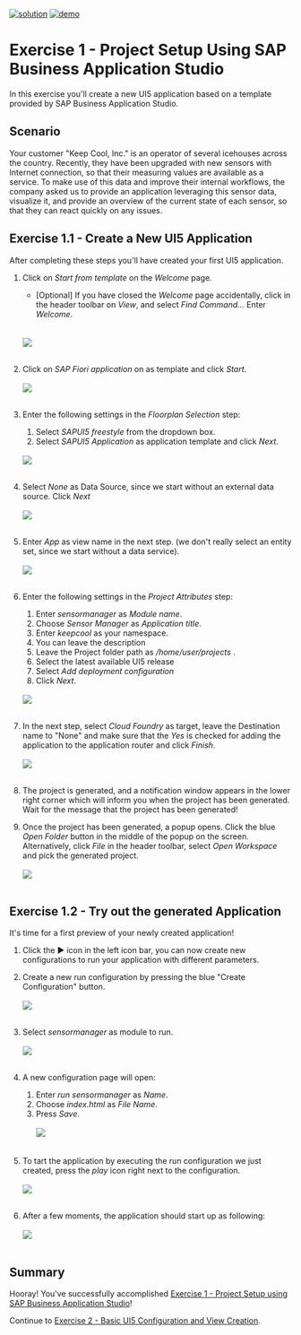 [![solution](https://flat.badgen.net/badge/solution/available/green?icon=github)](../../../../tree/code/ex1)
[![demo](https://flat.badgen.net/badge/demo/deployed/blue?icon=chrome)](https://SAP-samples.github.io/teched2022-AD163/ex1/sensormanager/webapp/)

# Exercise 1 - Project Setup Using SAP Business Application Studio

In this exercise you'll create a new UI5 application based on a template provided by SAP Business Application Studio.

## Scenario

Your customer "Keep Cool, Inc." is an operator of several icehouses across the country. Recently, they have been upgraded with new sensors with Internet connection, so that their measuring values are available as a service. To make use of this data and improve their internal workflows, the company asked us to provide an application leveraging this sensor data, visualize it, and provide an overview of the current state of each sensor, so that they can react quickly on any issues.

## Exercise 1.1 - Create a New UI5 Application

After completing these steps you'll have created your first UI5 application.

1. Click on *Start from template* on the *Welcome* page.
    * [Optional] If you have closed the *Welcome* page accidentally, click in the header toolbar on *View*, and select *Find Command...*  Enter *Welcome*.</ul>
<br><br>![](images/01_01_0010.png)<br><br>

2. Click on *SAP Fiori application* on as template and click *Start*.
<br><br>![](images/01_01_0012.png)<br><br>

3. Enter the following settings in the *Floorplan Selection* step:
    1. Select *SAPUI5 freestyle* from the dropdown box.
    2. Select *SAPUI5 Application* as application template and click *Next*.</ol>
<br>![](images/01_01_0013.png)<br><br><ol>

4. Select *None* as Data Source, since we start without an external data source. Click *Next*
<br><br>![](images/01_01_0014.png)<br><br>

5. Enter *App* as view name in the next step. (we don't really select an entity set, since we start without a data service).
<br><br>![](images/01_01_0015.png)<br><br>

6. Enter the following settings in the *Project Attributes* step:
    1. Enter *sensormanager* as *Module name*.
    2. Choose *Sensor Manager* as *Application title*.
    3. Enter *keepcool* as your namespace.
    4. You can leave the description
    5. Leave the Project folder path as */home/user/projects* .
    6. Select the latest available UI5 release
    7. Select *Add deployment configuration*
    8. Click *Next*. </ol>
<br>![](images/01_01_0016.png)<br><br><ol>

7. In the next step, select *Cloud Foundry* as target, leave the Destination name to "None" and make sure that the *Yes* is checked for adding the application to the application router and click *Finish*.  </ul>
<br><br>![](images/01_01_0017.png)<br><br>

8. The project is generated, and a notification window appears in the lower right corner which will inform you when the project has been generated. Wait for the message that the project has been generated!

9.  Once the project has been generated, a popup opens. Click the blue *Open Folder* button in the middle of the popup on the screen. Alternatively, click *File* in the header toolbar, select *Open Workspace* and pick the generated project.  </ul>
<br><br>![](images/01_01_0019.png)<br><br>

## Exercise 1.2 - Try out the generated Application

It's time for a first preview of your newly created application!

1. Click the &#9654; icon in the left icon bar, you can now create new configurations to run your application with different parameters.

2. Create a new run configuration by pressing the blue "Create Configuration" button.
<br><br>![](images/01_02_0010.png)<br><br>

3. Select *sensormanager* as module to run.
<br><br>![](images/01_02_0020.png)<br><br>

4. A new configuration page will open:
    1. Enter *run sensormanager* as *Name*.
    2. Choose *index.html* as *File Name*.
    3. Press *Save*.
<br><br>![](images/01_02_0030.png)<br><br>

5. To tart the application by executing the run configuration we just created, press the *play* icon right next to the configuration.
<br><br>![](images/01_02_0040.png)<br><br>

5. After a few moments, the application should start up as following:
<br><br>![](images/01_02_0050.png)<br><br>

## Summary

Hooray! You've successfully accomplished [Exercise 1 - Project Setup using SAP Business Application Studio](#exercise-1---project-setup-using-sap-business-applicationsstudio)!

Continue to [Exercise 2 - Basic UI5 Configuration and  View Creation](../ex2/README.md).
